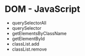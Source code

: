 <h1>DOM - JavaScript</h1>

<ul>
    <li>querySelectorAll</li>
    <li>querySelector</li>
    <li>getElementsByClassName</li>
    <li>getElementById</li>
    <li>classList.add</li>
    <li>classList.remove</li>
</ul>
